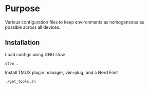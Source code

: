 # Purpose
Various configuration files to keep environments as homogeneous as possible across all devices.

## Installation
Load configs using GNU stow

` stow . `

Install TMUX plugin manager, vim-plug, and a Nerd Font

`./get_tools.sh `
